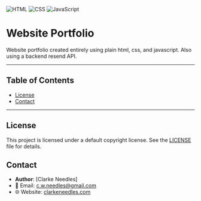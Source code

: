 ![HTML](https://img.shields.io/badge/Language-HTML-orange)
![CSS](https://img.shields.io/badge/Language-CSS-blue)
![JavaScript](https://img.shields.io/badge/Language-JavaScript-yellow)

# **Website Portfolio**

Website portfolio created entirely using plain html, css, and javascript. Also using a backend resend API.

---

## **Table of Contents**
- [License](#license)
- [Contact](#contact)

---

## **License**

This project is licensed under a default copyright license. See the [LICENSE](LICENSE) file for details.

## **Contact**

- **Author**: [Clarke Needles]  
- 📧 Email: [c.w.needles@gmail.com](mailto:c.w.needles@gmail.com)  
- 🌐 Website: [clarkeneedles.com](https://clarkeneedles.com) 



